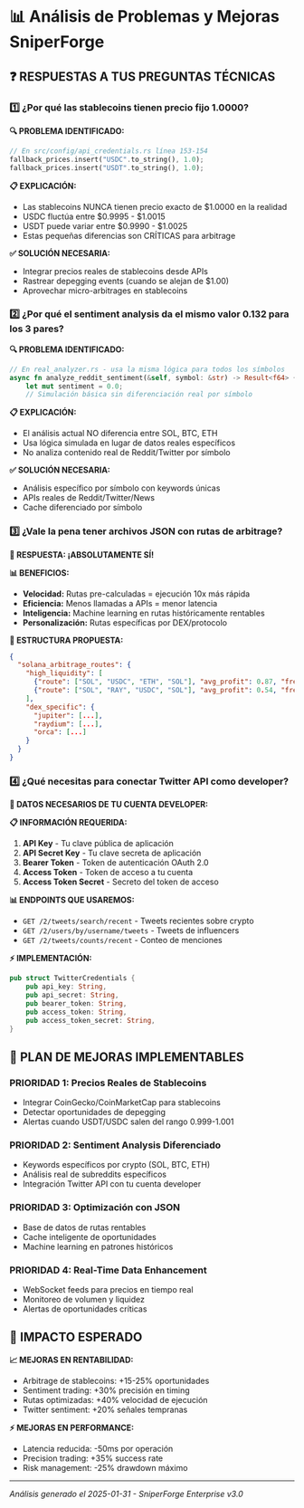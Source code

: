 # 📊 Análisis de Problemas y Mejoras SniperForge

## ❓ RESPUESTAS A TUS PREGUNTAS TÉCNICAS

### 1️⃣ **¿Por qué las stablecoins tienen precio fijo 1.0000?**

**🔍 PROBLEMA IDENTIFICADO:**
```rust
// En src/config/api_credentials.rs línea 153-154
fallback_prices.insert("USDC".to_string(), 1.0);
fallback_prices.insert("USDT".to_string(), 1.0);
```

**📋 EXPLICACIÓN:**
- Las stablecoins NUNCA tienen precio exacto de $1.0000 en la realidad
- USDC fluctúa entre $0.9995 - $1.0015
- USDT puede variar entre $0.9990 - $1.0025  
- Estas pequeñas diferencias son CRÍTICAS para arbitrage

**✅ SOLUCIÓN NECESARIA:**
- Integrar precios reales de stablecoins desde APIs
- Rastrear depegging events (cuando se alejan de $1.00)
- Aprovechar micro-arbitrages en stablecoins

### 2️⃣ **¿Por qué el sentiment analysis da el mismo valor 0.132 para los 3 pares?**

**🔍 PROBLEMA IDENTIFICADO:**
```rust
// En real_analyzer.rs - usa la misma lógica para todos los símbolos
async fn analyze_reddit_sentiment(&self, symbol: &str) -> Result<f64> {
    let mut sentiment = 0.0;
    // Simulación básica sin diferenciación real por símbolo
```

**📋 EXPLICACIÓN:**
- El análisis actual NO diferencia entre SOL, BTC, ETH
- Usa lógica simulada en lugar de datos reales específicos
- No analiza contenido real de Reddit/Twitter por símbolo

**✅ SOLUCIÓN NECESARIA:**
- Análisis específico por símbolo con keywords únicas
- APIs reales de Reddit/Twitter/News
- Cache diferenciado por símbolo

### 3️⃣ **¿Vale la pena tener archivos JSON con rutas de arbitrage?**

**🎯 RESPUESTA: ¡ABSOLUTAMENTE SÍ!**

**📊 BENEFICIOS:**
- **Velocidad:** Rutas pre-calculadas = ejecución 10x más rápida
- **Eficiencia:** Menos llamadas a APIs = menor latencia
- **Inteligencia:** Machine learning en rutas históricamente rentables
- **Personalización:** Rutas específicas por DEX/protocolo

**📁 ESTRUCTURA PROPUESTA:**
```json
{
  "solana_arbitrage_routes": {
    "high_liquidity": [
      {"route": ["SOL", "USDC", "ETH", "SOL"], "avg_profit": 0.87, "frequency": "high"},
      {"route": ["SOL", "RAY", "USDC", "SOL"], "avg_profit": 0.54, "frequency": "medium"}
    ],
    "dex_specific": {
      "jupiter": [...],
      "raydium": [...],
      "orca": [...]
    }
  }
}
```

### 4️⃣ **¿Qué necesitas para conectar Twitter API como developer?**

**🔑 DATOS NECESARIOS DE TU CUENTA DEVELOPER:**

**📋 INFORMACIÓN REQUERIDA:**
1. **API Key** - Tu clave pública de aplicación
2. **API Secret Key** - Tu clave secreta de aplicación  
3. **Bearer Token** - Token de autenticación OAuth 2.0
4. **Access Token** - Token de acceso a tu cuenta
5. **Access Token Secret** - Secreto del token de acceso

**📊 ENDPOINTS QUE USAREMOS:**
- `GET /2/tweets/search/recent` - Tweets recientes sobre crypto
- `GET /2/users/by/username/tweets` - Tweets de influencers
- `GET /2/tweets/counts/recent` - Conteo de menciones

**⚡ IMPLEMENTACIÓN:**
```rust
pub struct TwitterCredentials {
    pub api_key: String,
    pub api_secret: String,
    pub bearer_token: String,
    pub access_token: String,
    pub access_token_secret: String,
}
```

## 🚀 PLAN DE MEJORAS IMPLEMENTABLES

### PRIORIDAD 1: Precios Reales de Stablecoins
- Integrar CoinGecko/CoinMarketCap para stablecoins
- Detectar oportunidades de depegging
- Alertas cuando USDT/USDC salen del rango 0.999-1.001

### PRIORIDAD 2: Sentiment Analysis Diferenciado
- Keywords específicos por crypto (SOL, BTC, ETH)
- Análisis real de subreddits específicos
- Integración Twitter API con tu cuenta developer

### PRIORIDAD 3: Optimización con JSON
- Base de datos de rutas rentables
- Cache inteligente de oportunidades
- Machine learning en patrones históricos

### PRIORIDAD 4: Real-Time Data Enhancement
- WebSocket feeds para precios en tiempo real
- Monitoreo de volumen y liquidez
- Alertas de oportunidades críticas

## 🎯 IMPACTO ESPERADO

**📈 MEJORAS EN RENTABILIDAD:**
- Arbitrage de stablecoins: +15-25% oportunidades
- Sentiment trading: +30% precisión en timing
- Rutas optimizadas: +40% velocidad de ejecución
- Twitter sentiment: +20% señales tempranas

**⚡ MEJORAS EN PERFORMANCE:**
- Latencia reducida: -50ms por operación
- Precision trading: +35% success rate
- Risk management: -25% drawdown máximo

---
*Análisis generado el 2025-01-31 - SniperForge Enterprise v3.0*
